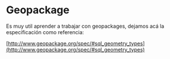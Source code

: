 # Geopackage

Es muy util aprender a trabajar con geopackages, dejamos acá la especificación
como referencia:

[http://www.geopackage.org/spec/#sql_geometry_types](http://www.geopackage.org/spec/#sql_geometry_types)
